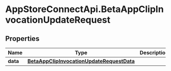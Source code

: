 # AppStoreConnectApi.BetaAppClipInvocationUpdateRequest

## Properties

Name | Type | Description | Notes
------------ | ------------- | ------------- | -------------
**data** | [**BetaAppClipInvocationUpdateRequestData**](BetaAppClipInvocationUpdateRequestData.md) |  | 


